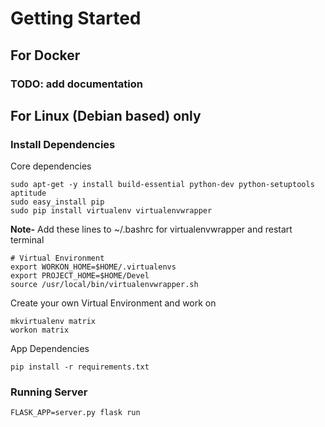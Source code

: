 Getting Started
=

## For Docker
### TODO: add documentation

## For Linux (Debian based) only 
### Install Dependencies
Core dependencies
```
sudo apt-get -y install build-essential python-dev python-setuptools aptitude
sudo easy_install pip
sudo pip install virtualenv virtualenvwrapper
```
**Note-** Add these lines to ~/.bashrc for virtualenvwrapper and restart terminal
```
# Virtual Environment
export WORKON_HOME=$HOME/.virtualenvs
export PROJECT_HOME=$HOME/Devel
source /usr/local/bin/virtualenvwrapper.sh
```

Create your own Virtual Environment and work on
```
mkvirtualenv matrix
workon matrix
```

App Dependencies
```
pip install -r requirements.txt
```

### Running Server
```
FLASK_APP=server.py flask run
```
